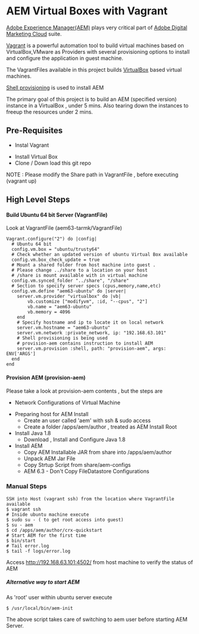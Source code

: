 # AEM Virtual Boxes with Vagrant

[Adobe Experience Manager(AEM)](http://www.adobe.com/marketing-cloud/enterprise-content-management/web-cms.html) plays very critical part of [Adobe Digital Marketing Cloud](http://www.adobe.com/marketing-cloud.html) suite.

[Vagrant](https://www.vagrantup.com) is a powerful automation tool to build virtual machines based on VirtualBox,VMware as Providers with several provisioning options to install and configure the application in guest machine.


The VagrantFiles available in this project builds [VirtualBox](https://www.virtualbox.org/wiki/Downloads) based virtual machines.

[Shell provisioning](https://www.vagrantup.com/docs/provisioning/shell.html) is used to install AEM

The primary goal of this project is to build an AEM (specified version) instance in a VirtualBox , under 5 mins. Also tearing down the instances to freeup the resources under 2 mins.

Pre-Requisites
---
* Instal Vagrant
+ Install Virtual Box
+ Clone / Down load this git repo

NOTE : Please modify the Share path in VagrantFile , before executing (vagrant up)

High Level Steps
---
#### Build Ubuntu 64 bit Server (VagrantFile)
Look at VagrantFile (aem63-tarmk/VagrantFile)
```
Vagrant.configure("2") do |config|
  # Ubuntu 64 bit
  config.vm.box = "ubuntu/trusty64"
  # Check whether an updated version of ubuntu Virtual Box available
  config.vm.box_check_update = true
  # Mount a shared folder from host machine into guest .
  # Please change ../share to a location on your host
  # /share is mount available with in virtual machine
  config.vm.synced_folder "../share", "/share"
  # Section to specify server specs (cpus,memory,name,etc)
  config.vm.define "aem63-ubuntu" do |server|
    server.vm.provider "virtualbox" do |vb|
        vb.customize ["modifyvm", :id, "--cpus", "2"]
        vb.name = "aem63-ubuntu"
        vb.memory = 4096
    end
    # Specify hostname and ip to locate it on local network
    server.vm.hostname = "aem63-ubuntu"
    server.vm.network :private_network, ip: "192.168.63.101"
    # Shell provisioning is being used 
    # provision-aem contains instruction to install AEM
    server.vm.provision :shell, path: "provision-aem", args: ENV['ARGS']
  end
end
```

#### Provision AEM (provision-aem)

Please take a look at provision-aem contents , but the steps are 

* Network Configurations of Virtual Machine
+ Preparing host for AEM Install
  * Create an user called 'aem' with ssh & sudo access
  * Create a folder /apps/aem/author , treated as AEM Install Root
+ Install Java 1.8
  * Download , Install and Configure Java 1.8
+ Install AEM
  * Copy AEM Installable JAR from share into /apps/aem/author
  * Unpack AEM Jar File
  * Copy Strtup Script from share/aem-configs
  * AEM 6.3 - Don't Copy FileDatastore Configurations
  
### Manual Steps
``` shell
SSH into Host (vagrant ssh) from the location where VagrantFile available
$ vagrant ssh
# Inside ubuntu machine execute
$ sudo su - ( to get root access into guest)
$ su - aem
$ cd /apps/aem/author/crx-quickstart
# Start AEM for the first time
$ bin/start
# Tail error.log 
$ tail -f logs/error.log

```

Access http://192.168.63.101:4502/ from host machine to verify the status of AEM

##### Alternative way to start AEM

As 'root' user within ubuntu server execute

```
$ /usr/local/bin/aem-init
```
The above script takes care of switching to aem user before starting AEM Server. 